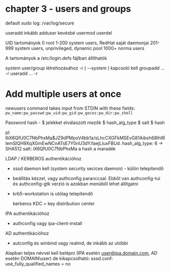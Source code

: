 chapter 3 - users and groups
============================

default sudo log: /var/log/secure

useradd inkább adduser kevésbé
usermod
userdel

UID tartományok
0            root
1-200        system users, RedHat saját daemonjai
201-999      system users, unprivileged, dynamic pool
1000+        norma users

A tartományok a /etc/login.defs fájlban állíthatók

system user/group létrehozásához -r ( --system ) kapcsoló kell
groupadd ... -r 
useradd ... -r

# Add multiple users at once
newusers command takes input from STDIN with these fields:  
`pw_name:pw_passwd:pw_uid:pw_gid:pw_gecos:pw_dir:pw_shell`



Password hash - $ jelekket elválaszott mezők
  $ hash_alg_type $ salt $ hash

  pl: $6$iX6QfU0C7NbPhxMa$JZ9dPMpoV4bb1a/sLhcCXGFkMSEvG81Aibsh68lhtRlemSlQH9XqXGmEwNCnATsE7Y0nU3dY/laejLluxFBUd.
  hash_alg_type: 6   -> SHA512
  salt: iX6QfU0C7NbPhxMa
  a hash a maradék

LDAP / KERBEROS authentikációhoz
  * sssd daemon kell (system security secices daemon) - külön telepítendő
  * beállítás kézzel, vagy authconfig paranccsal. Ebből van authconfig-tui és authconfig-gtk verzió is
    azokban menüből lehet állítgatni
  * krb5-workstation is utólag telepítendő

    kerberos KDC = key distribution center

IPA authentikációhoz
  * authconfig vagy ipa-client-install

AD authentikációhoz
  * autconfig és winbind vagy realmd, de inkább az utóbbi

Alapban teljes névvel kell belépni (IPA esetén user@ipa.domain.com, AD esetén DOMAIN\user) de kikapcsolható:
  sssd.conf:  use_fully_qualified_names = no
